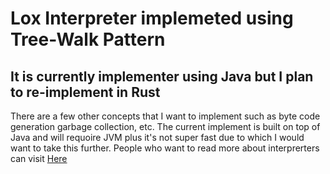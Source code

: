 <h1> Lox Interpreter implemeted using Tree-Walk Pattern </h1>

<h2> It is currently implementer using Java but I plan to re-implement in Rust </h2>
<p>There are a few other concepts that I want to implement such as byte code generation garbage collection, etc. The current implement is built on top of Java and will requoire JVM plus it's not super fast due to which I would want to take this further. People who want to read more about interprerters can visit <a href="https://www.craftinginterpreters.com" >Here </a></p>
